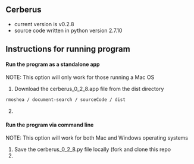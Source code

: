 ## Cerberus

- current version is v0.2.8
- source code written in python version 2.7.10

## Instructions for running program

#### Run the program as a standalone app
NOTE: This option will only work for those running a Mac OS

1. Download the cerberus_0_2_8.app file from the dist directory
```bash
rmoshea / document-search / sourceCode / dist
```
2.



#### Run the program via command line
NOTE: This option will work for both Mac and Windows operating systems

1. Save the cerberus_0_2_8.py file locally (fork and clone this repo
2.
